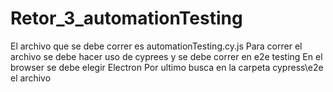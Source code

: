# Retor_3_automationTesting

El archivo que se debe correr es automationTesting.cy.js
Para correr el archivo se debe hacer uso de cyprees y se debe correr en e2e testing
En el browser se debe elegir Electron
Por ultimo busca en la carpeta cypress\e2e el archivo
